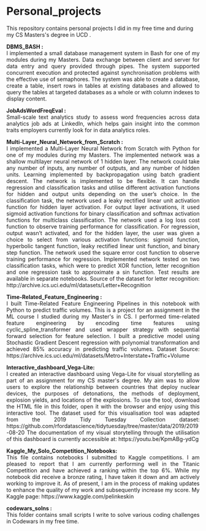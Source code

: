# Personal_projects
<p>This repository contains personal projects I did in my free time and during my CS Masters's degree in UCD .</p>
<p align="justify">
<strong>DBMS_BASH :</strong> <br />
I implemented a small database management system in Bash for one of my modules during my Masters. Data exchange between client and server for data entry and query provided through pipes. The system supported concurrent execution and protected against synchronisation problems with the effective use of semaphores. The system was able to create a database, create a table, insert rows in tables at existing databases and allowed to query the tables at targeted databases as a whole or with column indexes to display content. <br /> </p>

 <p align="justify">
<strong>JobAdsWordFreqEval :</strong> <br />
Small-scale text analytics study to assess word frequencies across data analytics job ads at LinkedIn, which helps gain insight into the common traits employers currently look for in data analytics roles.  <br />
  </p>
 <p align="justify">
<strong>Multi-Layer_Neural_Network_from_Scratch :</strong> <br />
I implemented a Multi-Layer Neural Network from Scratch with Python for one of my modules during my Masters. The implemented network was a shallow multilayer neural network of 1 hidden layer. The network could take any number of inputs, any number of outputs, and any number of hidden units. Learning implemented by backpropagation using batch gradient descent. The network is implemented to be flexible. It can handle regression and classification tasks and utilise different activation functions for hidden and output units depending on the user’s choice. In the classification task, the network used a leaky rectified linear unit activation function for hidden layer activation. For output layer activations, it used sigmoid activation functions for binary classification and softmax activation functions for multiclass classification. The network used a log loss cost function to observe training performance for classification. For regression, output wasn’t activated, and for the hidden layer, the user was given a choice to select from various activation functions: sigmoid function, hyperbolic tangent function, leaky rectified linear unit function, and binary step function. The network used the square error cost function to observe training performance for regression. Implemented network tested on two classification tasks, which were to predict XOR function, letter recognition and one regression task to approximate a sin function. Test results are available in separate notebooks. Source of the dataset for letter recognition: http://archive.ics.uci.edu/ml/datasets/Letter+Recognition  <br/>
  </p>
 <p align="justify">
<strong>Time-Related_Feature_Engineering :</strong> <br />
I built Time-Related Feature Engineering Pipelines in this notebook with Python to predict traffic volumes. This is a project for an assignment in the ML course I studied during my Master's in CS.  I performed time-related feature engineering by encoding time features using cyclic_spline_transformer and used wrapper strategy with sequential forward selection for feature selection. I built a predictive model using Stochastic Gradient Descent regression with polynomial transformation and achieved 85% accuracy in predicting traffic volumes. Dataset Source: https://archive.ics.uci.edu/ml/datasets/Metro+Interstate+Traffic+Volume  <br />
  </p>
 <p align="justify">
<strong>Interactive_dashboard_Vega-Lite:</strong> <br />
I created an interactive dashboard using Vega-Lite for visual storytelling as part of an assignment for my CS master's degree. My aim was to allow users to explore the relationship between countries that deploy nuclear devices, the purposes of detonations, the methods of deployment, explosion yields, and locations of the explosions. To use the tool, download the HTML file in this folder, open it with the browser and enjoy using this interactive tool. The dataset used for this visualisation tool was adapted from the 2019 Tidy Tuesday Collection dataset: https://github.com/rfordatascience/tidytuesday/tree/master/data/2019/2019-08-20
The documentation of my visual storytelling through the utilisation of this dashboard is currently accessible at: https://youtu.be/KpmABg-ydCg <br/>
 </p>
 <p align="justify">
<strong>Kaggle_My_Solo_Competition_Notebooks:</strong> <br />
This file contains notebooks I submitted to Kaggle competitions. 
I am pleased to report that I am currently performing well in the Titanic Competition and have achieved a ranking within the top 6%. While my notebook did receive a bronze rating, I have taken it down and am actively working to improve it. As of present, I am in the process of making updates to enhance the quality of my work and subsequently increase my score.
My Kaggle page: https://www.kaggle.com/pelinkeskin  <br/>
 </p>
 <p align="justify">
<strong>codewars_solns :</strong> <br />
This folder contains small scripts I write to solve various coding challenges in Codewars in my free time.<br />
 </p>
